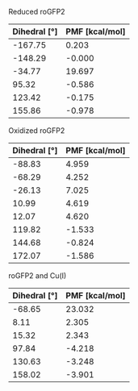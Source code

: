 Reduced roGFP2

| Dihedral [°] | PMF [kcal/mol] |
|-----------|-----------|
| -167.75 | 0.203 |
| -148.29 | -0.000 |
| -34.77 | 19.697 |
| 95.32 | -0.586 |
| 123.42 | -0.175 |
| 155.86 | -0.978 |

Oxidized roGFP2

| Dihedral [°] | PMF [kcal/mol] |
|-----------|-----------|
| -88.83 | 4.959 |
| -68.29 | 4.252 |
| -26.13 | 7.025 |
| 10.99 | 4.619 |
| 12.07 | 4.620 |
| 119.82 | -1.533 |
| 144.68 | -0.824 |
| 172.07 | -1.586 |

roGFP2 and Cu(I)

| Dihedral [°] | PMF [kcal/mol] |
|-----------|-----------|
| -68.65 | 23.032 |
| 8.11 | 2.305 |
| 15.32 | 2.343 |
| 97.84 | -4.218 |
| 130.63 | -3.248 |
| 158.02 | -3.901 |
